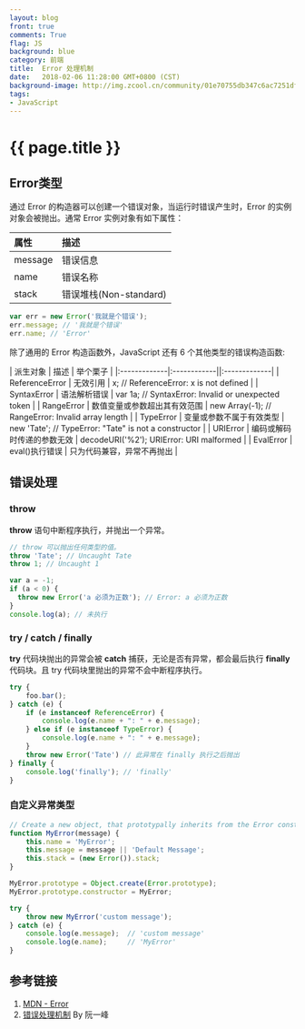 ```yaml
---
layout: blog
front: true
comments: True
flag: JS
background: blue
category: 前端
title:  Error 处理机制
date:   2018-02-06 11:28:00 GMT+0800 (CST)
background-image: http://img.zcool.cn/community/01e70755db347c6ac7251df8aed0e0.jpg@900w_1l_2o_100sh.jpg
tags:
- JavaScript
---
```

# {{ page.title }}

## Error类型

通过 Error 的构造器可以创建一个错误对象，当运行时错误产生时，Error 的实例对象会被抛出。通常 Error 实例对象有如下属性：

| 属性 | 描述 |
|:-------------|:------------|
| message | 错误信息 |
| name | 错误名称 |
| stack | 错误堆栈(Non-standard) |

```js
var err = new Error('我就是个错误');
err.message; // '我就是个错误'
err.name; // 'Error'
```

除了通用的 Error 构造函数外，JavaScript 还有 6 个其他类型的错误构造函数:

| 派生对象 | 描述 | 举个栗子 |
|:-------------|:------------||:-------------|
| ReferenceError | 无效引用 | x; // ReferenceError: x is not defined |
| SyntaxError | 语法解析错误 | var 1a; // SyntaxError: Invalid or unexpected token |
| RangeError | 数值变量或参数超出其有效范围 | new Array(-1); // RangeError: Invalid array length |
| TypeError | 变量或参数不属于有效类型 | new 'Tate'; // TypeError: "Tate" is not a constructor |
| URIError | 编码或解码时传递的参数无效 | decodeURI('%2'); URIError: URI malformed |
| EvalError | eval()执行错误 | 只为代码兼容，异常不再抛出 |

## 错误处理

### throw

**throw** 语句中断程序执行，并抛出一个异常。

```js
// throw 可以抛出任何类型的值。
throw 'Tate'; // Uncaught Tate
throw 1; // Uncaught 1

var a = -1;
if (a < 0) {
  throw new Error('a 必须为正数'); // Error: a 必须为正数
}
console.log(a); // 未执行
```

### try / catch / finally

**try** 代码块抛出的异常会被 **catch** 捕获，无论是否有异常，都会最后执行 **finally** 代码块。且 try 代码块里抛出的异常不会中断程序执行。

```js
try {
    foo.bar();
} catch (e) {
    if (e instanceof ReferenceError) {
        console.log(e.name + ": " + e.message);
    } else if (e instanceof TypeError) {
        console.log(e.name + ": " + e.message);
    }
    throw new Error('Tate') // 此异常在 finally 执行之后抛出
} finally {
    console.log('finally'); // 'finally'
}
```

### 自定义异常类型

```js
// Create a new object, that prototypally inherits from the Error constructor.
function MyError(message) {
    this.name = 'MyError';
    this.message = message || 'Default Message';
    this.stack = (new Error()).stack;
}

MyError.prototype = Object.create(Error.prototype);
MyError.prototype.constructor = MyError;

try {
    throw new MyError('custom message');
} catch (e) {
    console.log(e.message);  // 'custom message'
    console.log(e.name);     // 'MyError'
}
```

## 参考链接

1. [MDN - Error](https://developer.mozilla.org/zh-CN/docs/Web/JavaScript/Reference/Global_Objects/Error)
1. [错误处理机制](http://javascript.ruanyifeng.com/grammar/error.html#toc11) By 阮一峰